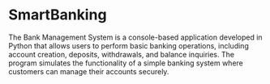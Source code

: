 # SmartBanking
The Bank Management System is a console-based application developed in Python that allows users to perform basic banking operations, including account creation, deposits, withdrawals, and balance inquiries. The program simulates the functionality of a simple banking system where customers can manage their accounts securely.
